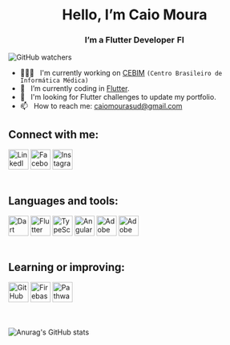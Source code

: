 <h1 align=center>Hello, I’m Caio Moura</h1> 

<h3 align=center>I’m a Flutter Developer  <a href="https://flutter.dev/" target="_blank"><img src="https://camo.githubusercontent.com/114aa59f6bfe1ff7ef3444fbb224078eb6a32c43f0ed03a6c0c3e6df67e049ec/68747470733a2f2f7777772e766563746f726c6f676f2e7a6f6e652f6c6f676f732f666c7574746572696f2f666c7574746572696f2d69636f6e2e737667" alt="Flutter" height="16"></a></h3> 


![GitHub watchers](https://img.shields.io/github/watchers/caiomourasud/caiomourasud?label=Profile%20views&style=plastic)

- 👨🏻‍💻 &nbsp; I'm currently working on <a href="https://www.cebim.com.br/" target="_blank">CEBIM</a> <code>(Centro Brasileiro de Informática Médica)</code>
- 🌱 &nbsp; I’m currently coding in <a href="https://flutter.dev/" target="_blank">Flutter</a>.
- 📲 &nbsp; I'm looking for Flutter challenges to update my portfolio.
- 📫 &nbsp; How to reach me: <a href="mailto:caiomourasud@gmail.com">caiomourasud@gmail.com</a>

<h2>Connect with me:</h2>
<div>
  <a href="https://www.linkedin.com/in/caio-moura-1921499a/" target="_blank"><img src="https://cdn.iconscout.com/icon/free/png-128/linkedin-160-461814.png" alt="LinkedIn" height="40"></a>
  <a href="https://www.facebook.com/caiomourasud" target="_blank"><img src="https://upload.wikimedia.org/wikipedia/commons/5/51/Facebook_f_logo_%282019%29.svg" alt="Facebook" height="40"></a>
  <a href="https://www.instagram.com/caiomourasud/" target="_blank"><img src="https://upload.wikimedia.org/wikipedia/commons/thumb/e/e7/Instagram_logo_2016.svg/768px-Instagram_logo_2016.svg.png" alt="Instagram" height="40"></a>
</div>

</br>

<h2>Languages and tools:</h2>
<div>
  <a href="https://dart.dev/" target="_blank"><img src="https://camo.githubusercontent.com/d54cb8a71c6e700018b4d1390e6178d544f5713b618cb11e3d9513640a82d0c9/68747470733a2f2f7777772e766563746f726c6f676f2e7a6f6e652f6c6f676f732f646172746c616e672f646172746c616e672d69636f6e2e737667" alt="Dart" height="40"></a>
  <a href="https://flutter.dev/" target="_blank"><img src="https://camo.githubusercontent.com/114aa59f6bfe1ff7ef3444fbb224078eb6a32c43f0ed03a6c0c3e6df67e049ec/68747470733a2f2f7777772e766563746f726c6f676f2e7a6f6e652f6c6f676f732f666c7574746572696f2f666c7574746572696f2d69636f6e2e737667" alt="Flutter" height="40"></a>
  <a href="https://www.typescriptlang.org/" target="_blank"><img src="https://upload.wikimedia.org/wikipedia/commons/thumb/4/4c/Typescript_logo_2020.svg/1200px-Typescript_logo_2020.svg.png" alt="TypeScript" height="40"></a>
  <a href="https://angular.io/" target="_blank"><img src="https://avatars.githubusercontent.com/u/139426?s=200&v=4" alt="Angular" height="40"></a>
  <a href="https://www.adobe.com/br/products/photoshop.html" target="_blank"><img src="https://www.adobe.com/content/dam/cc/us/en/creativecloud/max2020/mnemonics/photoshop.svg" alt="Adobe Photoshop" height="40"></a>
  <a href="https://www.adobe.com/br/products/xd.html" target="_blank"><img src="https://www.adobe.com/content/dam/cc/us/en/creative-cloud/xd.svg" alt="Adobe XD" height="40"></a>
</div>

</br>

<h2>Learning or improving:</h2>
<div>
  <a href="https://angular.io/" target="_blank"><img src="https://camo.githubusercontent.com/fbfcb9e3dc648adc93bef37c718db16c52f617ad055a26de6dc3c21865c3321d/68747470733a2f2f7777772e766563746f726c6f676f2e7a6f6e652f6c6f676f732f6769742d73636d2f6769742d73636d2d69636f6e2e737667" alt="GitHub" height="40"></a>
  <a href="https://firebase.google.com/" target="_blank"><img src="https://appmasters.io/static/firebase-logo-c24b6b9c0fcd84c7b258879880472660.png" alt="Firebase" height="40"></a>
  <a href="https://www.byupathway.org/" target="_blank"><img src="https://byu-pathway.brightspotcdn.com/42/2e/4d4c7b10498c84233ae51179437c/byu-pw-icon-gold-rgb-1-1.svg" alt="Pathway Connect" height="40"></a>
</div>

</br>
</br>

<!--- [![Top Langs](https://github-readme-stats.vercel.app/api/top-langs/?username=caiomourasud&theme=dark)](https://github.com/anuraghazra/github-readme-stats) --->

![Anurag's GitHub stats](https://github-readme-stats.vercel.app/api?username=caiomourasud&theme=dark&show_icons=true)

<!---
CaioMouraSud/CaioMouraSud is a ✨ special ✨ repository because its `README.md` (this file) appears on your GitHub profile.
You can click the Preview link to take a look at your changes.
--->
